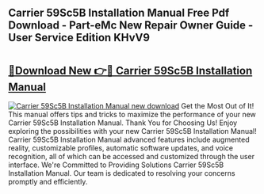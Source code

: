 ## Carrier 59Sc5B Installation Manual Free Pdf Download - Part-eMc New Repair Owner Guide - User Service Edition KHvV9

# <h2><a href="http://bc2145.oget.top/?id=Carrier+59Sc5B+Installation+Manual">🔗Download New 👉🔴 Carrier 59Sc5B Installation Manual</a></h2>

[![Carrier 59Sc5B Installation Manual new download](https://i.imgur.com/5g1atiW.png)](http://bc2145.oget.top/?id=Carrier+59Sc5B+Installation+Manual)
Get the Most Out of It! This manual offers tips and tricks to maximize the performance of your new Carrier 59Sc5B Installation Manual. Thank You for Choosing Us! Enjoy exploring the possibilities with your new Carrier 59Sc5B Installation Manual! Carrier 59Sc5B Installation Manual advanced features include augmented reality, customizable profiles, automatic software updates, and voice recognition, all of which can be accessed and customized through the user interface. We're Committed to Providing Solutions Carrier 59Sc5B Installation Manual. Our team is dedicated to resolving your concerns promptly and efficiently.
